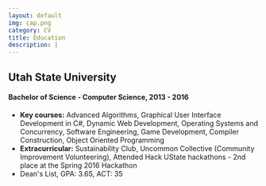 ```yaml
---
layout: default
img: cap.png
category: CV
title: Education
description: |
---
```

## Utah State University

#### Bachelor of Science - Computer Science, 2013 - 2016

* **Key courses:** Advanced Algorithms, Graphical User Interface Development in C#, Dynamic Web Development,
Operating Systems and Concurrency, Software Engineering, Game Development, Compiler Construction, Object
Oriented Programming
* **Extracurricular:** Sustainability Club, Uncommon Collective (Community Improvement Volunteering), Attended
Hack UState hackathons - 2nd place at the Spring 2016 Hackathon
* Dean's List, GPA: 3.65, ACT: 35


